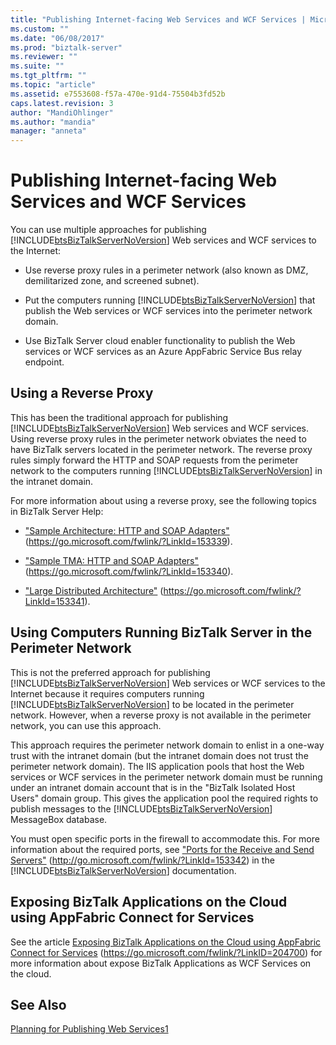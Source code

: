 ```yaml
---
title: "Publishing Internet-facing Web Services and WCF Services | Microsoft Docs"
ms.custom: ""
ms.date: "06/08/2017"
ms.prod: "biztalk-server"
ms.reviewer: ""
ms.suite: ""
ms.tgt_pltfrm: ""
ms.topic: "article"
ms.assetid: e7553608-f57a-470e-91d4-75504b3fd52b
caps.latest.revision: 3
author: "MandiOhlinger"
ms.author: "mandia"
manager: "anneta"
---
```

# Publishing Internet-facing Web Services and WCF Services
You can use multiple approaches for publishing [!INCLUDE[btsBizTalkServerNoVersion](../includes/btsbiztalkservernoversion-md.md)] Web services and WCF services to the Internet:

- Use reverse proxy rules in a perimeter network (also known as DMZ, demilitarized zone, and screened subnet).

- Put the computers running [!INCLUDE[btsBizTalkServerNoVersion](../includes/btsbiztalkservernoversion-md.md)] that publish the Web services or WCF services into the perimeter network domain.

- Use BizTalk Server cloud enabler functionality to publish the Web services or WCF services as an Azure AppFabric Service Bus relay endpoint.

## Using a Reverse Proxy
 This has been the traditional approach for publishing [!INCLUDE[btsBizTalkServerNoVersion](../includes/btsbiztalkservernoversion-md.md)] Web services and WCF services. Using reverse proxy rules in the perimeter network obviates the need to have BizTalk servers located in the perimeter network. The reverse proxy rules simply forward the HTTP and SOAP requests from the perimeter network to the computers running [!INCLUDE[btsBizTalkServerNoVersion](../includes/btsbiztalkservernoversion-md.md)] in the intranet domain.

 For more information about using a reverse proxy, see the following topics in BizTalk Server Help:

-   ["Sample Architecture: HTTP and SOAP Adapters"](https://go.microsoft.com/fwlink/?LinkId=153339) (https://go.microsoft.com/fwlink/?LinkId=153339).

-   ["Sample TMA: HTTP and SOAP Adapters"](https://go.microsoft.com/fwlink/?LinkId=153340) (https://go.microsoft.com/fwlink/?LinkId=153340).

-   ["Large Distributed Architecture"](https://go.microsoft.com/fwlink/?LinkId=153341) (https://go.microsoft.com/fwlink/?LinkId=153341).

## Using Computers Running BizTalk Server in the Perimeter Network
 This is not the preferred approach for publishing [!INCLUDE[btsBizTalkServerNoVersion](../includes/btsbiztalkservernoversion-md.md)] Web services or WCF services to the Internet because it requires computers running [!INCLUDE[btsBizTalkServerNoVersion](../includes/btsbiztalkservernoversion-md.md)] to be located in the perimeter network. However, when a reverse proxy is not available in the perimeter network, you can use this approach.

 This approach requires the perimeter network domain to enlist in a one-way trust with the intranet domain (but the intranet domain does not trust the perimeter network domain). The IIS application pools that host the Web services or WCF services in the perimeter network domain must be running under an intranet domain account that is in the "BizTalk Isolated Host Users" domain group. This gives the application pool the required rights to publish messages to the [!INCLUDE[btsBizTalkServerNoVersion](../includes/btsbiztalkservernoversion-md.md)] MessageBox database.

 You must open specific ports in the firewall to accommodate this. For more information about the required ports, see ["Ports for the Receive and Send Servers"](https://go.microsoft.com/fwlink/?LinkId=153342) (<http://go.microsoft.com/fwlink/?LinkId=153342>) in the [!INCLUDE[btsBizTalkServerNoVersion](../includes/btsbiztalkservernoversion-md.md)] documentation.

## Exposing BizTalk Applications on the Cloud using AppFabric Connect for Services
 See the article [Exposing BizTalk Applications on the Cloud using AppFabric Connect for Services](https://go.microsoft.com/fwlink/?LinkID=204700) (https://go.microsoft.com/fwlink/?LinkID=204700) for more information about expose BizTalk Applications as WCF Services on the cloud.

## See Also
 [Planning for Publishing Web Services1](../technical-guides/planning-for-publishing-web-services1.md)
